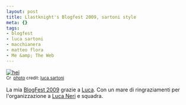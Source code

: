 ```yaml
--- 
layout: post
title: Llastknight's Blogfest 2009, sartoni style
meta: {}
tags: 
- blogfest
- luca sartoni
- macchianera
- matteo flora
- Me &amp; The Web
---
```

<a href="http://www.flickr.com/photos/21925196@N08/3439303881/" title="hei" target="_blank"><img src="http://farm4.static.flickr.com/2425/3982959019_3d4dde174c.jpg" alt="hei" border="0" /></a>  
<small><a href="http://creativecommons.org/licenses/by-sa/2.0/" title="Attribution-ShareAlike License" target="_blank"><img src="http://www.lastknight.com/wp-content/plugins/photo-dropper/images/cc.png" alt="Creative Commons License" border="0" width="16" height="16" align="absmiddle" /></a> <a href="http://www.photodropper.com/photos/" target="_blank">photo</a> credit: <a href="http://www.flickr.com/photos/21925196@N08/3439303881/" title="luca.sartoni" target="_blank">luca.sartoni</a></small>  
  
La mia [BlogFest 2009](http://www.blogfest.it/) grazie a [Luca](http://www.lucasartoni.com/amici/matteo-e-backstage). Con un mare di ringraziamenti per l'organizzazione a [Luca Neri](http://www.macchianera.net) e squadra. 
